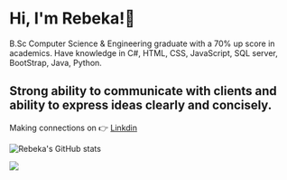 # Hi, I'm Rebeka!👋      
  
  
 B.Sc Computer Science & Engineering graduate with a 70% up score in academics.  Have knowledge in C#, HTML, CSS, JavaScript, SQL server, BootStrap, Java, Python.
## Strong ability to communicate with clients and ability to express ideas clearly and concisely.


Making connections on 👉 [Linkdin](https://www.linkedin.com/rebecca_sultana/)








![Rebeka's GitHub stats](https://github-readme-stats.vercel.app/api?username=011Rebeka&show_icons=true&theme=tokyonight)



![](https://komarev.com/ghpvc/?username=011Rebeka&color=blueviolet)






<!---
011Rebeka/011Rebeka is a ✨ special ✨ repository because its `README.md` (this file) appears on your GitHub profile.
You can click the Preview link to take a look at your changes.
--->
